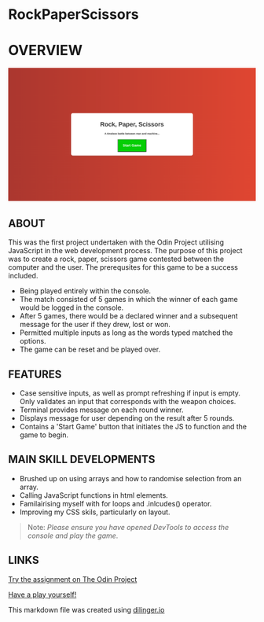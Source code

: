# RockPaperScissors

# OVERVIEW

![](https://github.com/GangOfFour199/RockPaperScissors/blob/main/RPS.png)



## ABOUT
This was the first project undertaken with the Odin Project utilising JavaScript in the web development process. The purpose of this project was to create a rock, paper, scissors game contested between the computer and the user. The prerequsites for this game to be a success included.

- Being played entirely within the console.
- The match consisted of 5 games in which the winner of each game would be logged in the console.
- After 5 games, there would be a declared winner and a subsequent message for the user if they drew, lost or won.
- Permitted multiple inputs as long as the words typed matched the options.
- The game can be reset and be played over.

## FEATURES

- Case sensitive inputs, as well as prompt refreshing if input is empty. Only validates an input that corresponds with the weapon choices.
- Terminal provides message on each round winner.
- Displays message for user depending on the result after 5 rounds.
- Contains a 'Start Game' button that initiates the JS to function and the game to begin.

## MAIN SKILL DEVELOPMENTS

- Brushed up on using arrays and how to randomise selection from an array.
- Calling JavaScript functions in html elements.
- Familairising myself with for loops and .inlcudes() operator.
- Improving my CSS skils, particularly on layout.

> Note: *Please ensure you have opened DevTools to access the console and play the game*.

## LINKS

[Try the assignment on The Odin Project](https://www.theodinproject.com/lessons/foundations-rock-paper-scissors)

[Have a play yourself!](https://gangoffour199.github.io/RockPaperScissors/)

This markdown file was created using [dilinger.io](https://dillinger.io/)
